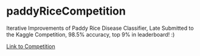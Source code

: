 # paddyRiceCompetition
Iterative Improvements of Paddy Rice Disease Classifier, Late Submitted to the Kaggle Competition, 98.5% accuracy, top 9% in leaderboard! :)

[Link to Competition]([https://www.kaggle.com/competitions/paddy-disease-classification/leaderboard])

